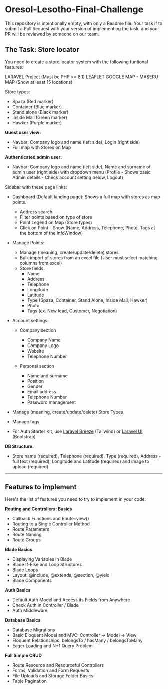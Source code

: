 # Oresol-Lesotho-Final-Challenge

This repository is intentionally empty, with only a Readme file. Your task if to submit a Pull Request with your version of implementing the task, and your PR will be reviewed by someone on our team.

## The Task: Store locator

You need to create a store locator system with the following funtional features:

LARAVEL Project (Must be PHP >= 8.1)
LEAFLET GOOGLE MAP - MASERU MAP (Show at least 15 locations)

Store types:
- Spaza (Red marker)
- Container (Blue marker)
- Stand alone (Black marker)
- Inside Mall (Green marker)
- Hawker (Purple marker)


**Guest user view:**
- Navbar: Company logo and name (left side), Login (right side)
- Full map with Stores on Map

**Authenticated admin user:**

- Navbar: Company logo and name (left side), Name and surname of admin user (right side) with dropdown menu (Profile - Shows basic Admin details - Check account setting below, Logout)

Sidebar with these page links:

- Dashboard (Default landing page): Shows a full map with stores as map points.
    - Address search
    - Filter points based on type of store
    - Point Legend on Map (Store types)
    - Click on Point - Show (Name, Address, Telephone, Photo, Tags at the bottom of the InfoWindow)

- Manage Points:
    - Manage (meaning, create/update/delete) stores
    - Bulk import of stores from an excel file (User must select matching columns from excel)
    - Store fields:
      - Name
      - Address
      - Telephone
      - Longitude
      - Latitude
      - Type (Spaza, Container, Stand Alone, Inside Mall, Hawker)
      - Photo
      - Tags (ex. New lead, Customer, Negotiation)

- Account settings:

    -  Company section
        -  Company Name
        -  Company Logo
        -  Website
        -  Telephone Number

    -  Personal section
        -  Name and surname
        -  Position
        -  Gender
        -  Email address
        -  Telephone Number
        -  Password management
     
- Manage (meaning, create/update/delete) Store Types
- Manage tags 
        
- For Auth Starter Kit, use [Laravel Breeze](https://github.com/laravel/breeze) (Tailwind) or [Laravel UI](https://github.com/laravel/ui) (Bootstrap) 


**DB Structure:**

- Store name (required), Telephone (required), Type (required), Address - full text (required), Longitude and Latitude (required) and image to upload (required)


-----

## Features to implement

Here's the list of features you need to try to implement in your code:

**Routing and Controllers: Basics**	

- Callback Functions and Route::view()
- Routing to a Single Controller Method	
- Route Parameters
- Route Naming	
- Route Groups	


**Blade Basics**

- Displaying Variables in Blade
- Blade If-Else and Loop Structures
- Blade Loops
- Layout: @include, @extends, @section, @yield
- Blade Components


**Auth Basics**	

- Default Auth Model and Access its Fields from Anywhere
- Check Auth in Controller / Blade
- Auth Middleware


**Database Basics**	

- Database Migrations
- Basic Eloquent Model and MVC: Controller -> Model -> View
- Eloquent Relationships: belongsTo / hasMany / belongsToMany
- Eager Loading and N+1 Query Problem


**Full Simple CRUD**	

- Route Resource and Resourceful Controllers
- Forms, Validation and Form Requests
- File Uploads and Storage Folder Basics
- Table Pagination

